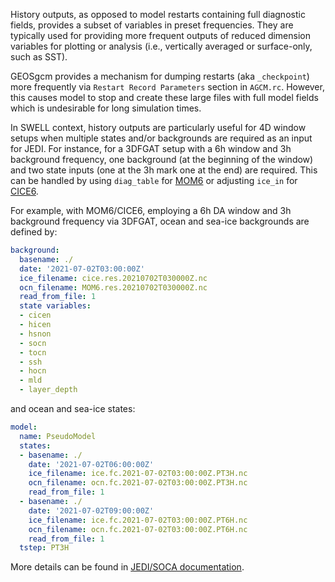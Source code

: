 History outputs, as opposed to model restarts containing full diagnostic fields, provides a subset of variables in preset frequencies. They are typically used for providing more frequent outputs of reduced dimension variables for plotting or analysis (i.e., vertically averaged or surface-only, such as SST).

GEOSgcm provides a mechanism for dumping restarts (aka `_checkpoint`) more frequently via `Restart Record Parameters` section in `AGCM.rc`. However, this causes model to stop and create these large files with full model fields which is undesirable for long simulation times.

In SWELL context, history outputs are particularly useful for 4D window setups when multiple states and/or backgrounds are required as an input for JEDI. For instance, for a 3DFGAT setup with a 6h window and 3h background frequency, one background (at the beginning of the window) and two state inputs (one at the 3h mark one at the end) are required. This can be handled by using `diag_table` for [MOM6](mom6.md) or adjusting `ice_in` for [CICE6](cice6.md).

For example, with MOM6/CICE6, employing a 6h DA window and 3h background frequency via 3DFGAT, ocean and sea-ice backgrounds are defined by:

```yaml
background:
  basename: ./
  date: '2021-07-02T03:00:00Z'
  ice_filename: cice.res.20210702T030000Z.nc
  ocn_filename: MOM6.res.20210702T030000Z.nc
  read_from_file: 1
  state variables:
  - cicen
  - hicen
  - hsnon
  - socn
  - tocn
  - ssh
  - hocn
  - mld
  - layer_depth
```

and ocean and sea-ice states:

```yaml
model:
  name: PseudoModel
  states:
  - basename: ./
    date: '2021-07-02T06:00:00Z'
    ice_filename: ice.fc.2021-07-02T03:00:00Z.PT3H.nc
    ocn_filename: ocn.fc.2021-07-02T03:00:00Z.PT3H.nc
    read_from_file: 1
  - basename: ./
    date: '2021-07-02T09:00:00Z'
    ice_filename: ice.fc.2021-07-02T03:00:00Z.PT6H.nc
    ocn_filename: ocn.fc.2021-07-02T03:00:00Z.PT6H.nc
    read_from_file: 1
  tstep: PT3H
```

More details can be found in [JEDI/SOCA documentation](https://jointcenterforsatellitedataassimilation-jedi-docs.readthedocs-hosted.com/en/latest/inside/jedi-components/soca/index.html).